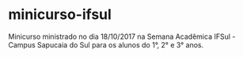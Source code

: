 # minicurso-ifsul
Minicurso ministrado no dia 18/10/2017 na Semana Acadêmica IFSul - Campus Sapucaia do Sul para os alunos do 1°, 2° e 3° anos.
